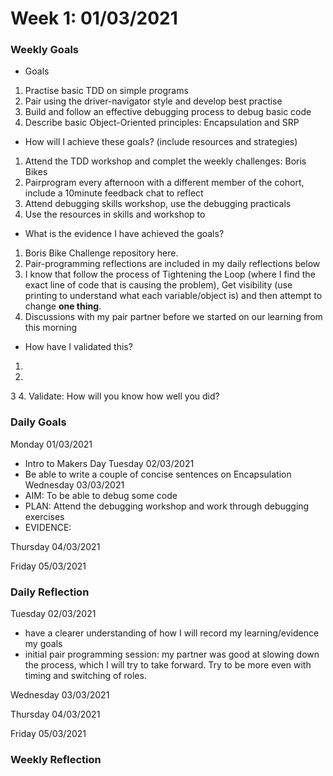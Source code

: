 # Week 1: 01/03/2021

### Weekly Goals
- Goals

1. Practise basic TDD on simple programs
2. Pair using the driver-navigator style and develop best practise
3. Build and follow an effective debugging process to debug basic code 
4. Describe basic Object-Oriented principles: Encapsulation and SRP

- How will I achieve these goals? (include resources and strategies)
1. Attend the TDD workshop and complet the weekly challenges: Boris Bikes
2. Pairprogram every afternoon with a different member of the cohort, include a 10minute feedback chat to reflect
3. Attend debugging skills workshop, use the debugging practicals
4. Use the resources in skills and workshop to

- What is the evidence I have achieved the goals?
1. Boris Bike Challenge repository here.
2. Pair-programming reflections are included in my daily reflections below
3. I know that follow the process of Tightening the Loop (where I find the exact line of code that is causing the problem), Get visibility (use printing to understand what each variable/object is) and then attempt to change **one thing**.
4. Discussions with my pair partner before we started on our learning from this morning

- How have I validated this?
1.
2.
3 
4. 
Validate: How will you know how well you did?


### Daily Goals
Monday 01/03/2021
- Intro to Makers Day
Tuesday 02/03/2021
- Be able to write a couple of concise sentences on Encapsulation
Wednesday 03/03/2021
- AIM: To be able to debug some code
- PLAN: Attend the debugging workshop and work through debugging exercises
- EVIDENCE: 

Thursday 04/03/2021

Friday 05/03/2021

### Daily Reflection

Tuesday 02/03/2021

- have a clearer understanding of how I will record my learning/evidence my goals
- initial pair programming session: my partner was good at slowing down the process, which I will try to take forward.
  Try to be more even with timing and switching of roles.

  
Wednesday 03/03/2021


Thursday 04/03/2021

Friday 05/03/2021
### Weekly Reflection
